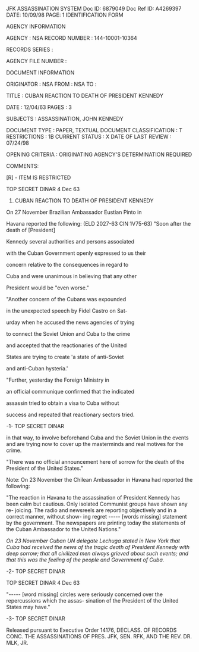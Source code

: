 JFK ASSASSINATION SYSTEM
Doc ID: 6879049 Doc Ref ID: A4269397 DATE: 10/09/98
PAGE: 1
IDENTIFICATION FORM

AGENCY INFORMATION

AGENCY : NSA
RECORD NUMBER : 144-10001-10364

RECORDS SERIES :

AGENCY FILE NUMBER :

DOCUMENT INFORMATION

ORIGINATOR : NSA
FROM : NSA
TO :

TITLE :
CUBAN REACTION TO DEATH OF PRESIDENT KENNEDY

DATE : 12/04/63
PAGES : 3

SUBJECTS :
ASSASSINATION, JOHN KENNEDY

DOCUMENT TYPE : PAPER, TEXTUAL DOCUMENT
CLASSIFICATION : T
RESTRICTIONS : 1B
CURRENT STATUS : X
DATE OF LAST REVIEW : 07/24/98

OPENING CRITERIA :
ORIGINATING AGENCY'S DETERMINATION REQUIRED

COMMENTS:

[R] - ITEM IS RESTRICTED

TOP SECRET DINAR 4 Dec 63

1. CUBAN REACTION TO DEATH OF PRESIDENT KENNEDY

On 27 November Brazilian Ambassador Eustian Pinto in

Havana reported the following: (ELD 2027-63
CIN 1V75-63)
"Soon after the death of [President]

Kennedy several authorities and persons associated

with the Cuban Government openly expressed to us their

concern relative to the consequences in regard to

Cuba and were unanimous in believing that any other

President would be "even worse."

"Another concern of the Cubans was expounded

in the unexpected speech by Fidel Castro on Sat-

urday when he accused the news agencies of trying

to connect the Soviet Union and Cuba to the crime

and accepted that the reactionaries of the United

States are trying to create 'a state of anti-Soviet

and anti-Cuban hysteria.'

"Further, yesterday the Foreign Ministry in

an official communique confirmed that the indicated

assassin tried to obtain a visa to Cuba without

success and repeated that reactionary sectors tried.

-1-
TOP SECRET DINAR

in that way, to involve beforehand Cuba and the
Soviet Union in the events and are trying now to
cover up the masterminds and real motives for the
crime.

"There was no official announcement here of
sorrow for the death of the President of the United
States."

Note: On 23 November the Chilean Ambassador in Havana had
reported the following:

"The reaction in Havana to the assassination
of President Kennedy has been calm but cautious.
Only isolated Communist groups have shown any re-
joicing. The radio and newsreels are reporting
objectively and in a correct manner, without show-
ing regret ----- [words missing] statement by the
government. The newspapers are printing today the
statements of the Cuban Ambassador to the United
Nations."

*On 23 November Cuban UN delegate Lechuga stated in New York that
Cuba had received the news of the tragic death of President Kennedy
with deep sorrow; that all civilized men always grieved about such
events; and that this was the feeling of the people and Government of
Cuba.*

-2-
TOP SECRET DINAR

TOP SECRET DINAR 4 Dec 63

"----- [word missing] circles were seriously
concerned over the repercussions which the assas-
sination of the President of the United States may
have."

-3-
TOP SECRET DINAR

Released pursuant to Executive Order 14176, DECLASS. OF RECORDS CONC. THE ASSASSINATIONS OF PRES. JFK, SEN.
RFK, AND THE REV. DR. MLK, JR.
